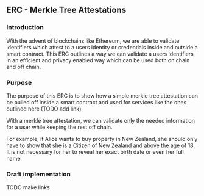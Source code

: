 ## ERC - Merkle Tree Attestations

### Introduction

With the advent of blockchains like Ethereum, we are able to validate identifiers which attest to a users identity or credentials inside and outside a smart contract. This ERC outlines a way we can validate a users identifiers in an efficient and privacy enabled way which can be used both on chain and off chain.

### Purpose

The purpose of this ERC is to show how a simple merkle tree attestation can be pulled off inside a smart contract and used for services like the ones outlined here (TODO add link)

With a merkle tree attestation, we can validate only the needed information for a user while keeping the rest off chain.

For example, if Alice wants to buy property in New Zealand, she should only have to show that she is a Citizen of New Zealand and above the age of 18. It is not necessary for her to reveal her exact birth date or even her full name.

### Draft implementation

TODO make links
